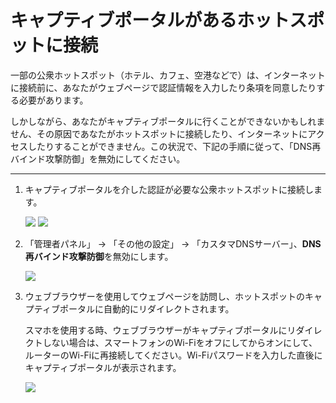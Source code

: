 # キャプティブポータルがあるホットスポットに接続

一部の公衆ホットスポット（ホテル、カフェ、空港などで）は、インターネットに接続前に、あなたがウェブページで認証情報を入力したり条項を同意したりする必要があります。

しかしながら、あなたがキャプティブポータルに行くことができないかもしれません、その原因であなたがホットスポットに接続したり、インターネットにアクセスしたりすることができません。この状況で、下記の手順に従って、「DNS再バインド攻撃防御」を無効にしてください。



---
<ol type="1">
<li>
	<p>キャプティブポータルを介した認証が必要な公衆ホットスポットに接続します。</p>
    <img src="https://static.gl-inet.com/docs/en/2.x/troubleshooting/src/captive_portal/1.jpg"/>
    <img src="https://static.gl-inet.com/docs/en/2.x/troubleshooting/src/captive_portal/6.jpg"/>
</li>
<li>
    <p>「管理者パネル」 -> 「その他の設定」 -> 「カスタマDNSサーバー」、<b>DNS再バインド攻撃防御</b>を無効にします。</p>
	<img src="https://static.gl-inet.com/docs/router/jp/3/troubleshooting/captive_portal/1.png"/>
</li>
<li>
	<p>ウェブブラウザーを使用してウェブページを訪問し、ホットスポットのキャプティブポータルに自動的にリダイレクトされます。
    </p>
    <p>スマホを使用する時、ウェブブラウザーがキャプティブポータルにリダイレクトしない場合は、スマートフォンのWi-Fiをオフにしてからオンにして、ルーターのWi-Fiに再接続してください。Wi-Fiパスワードを入力した直後にキャプティブポータルが表示されます。
    </p>
	<img src="https://static.gl-inet.com/docs/en/2.x/troubleshooting/src/captive_portal/7.jpg"/>
</li>
</ol>

